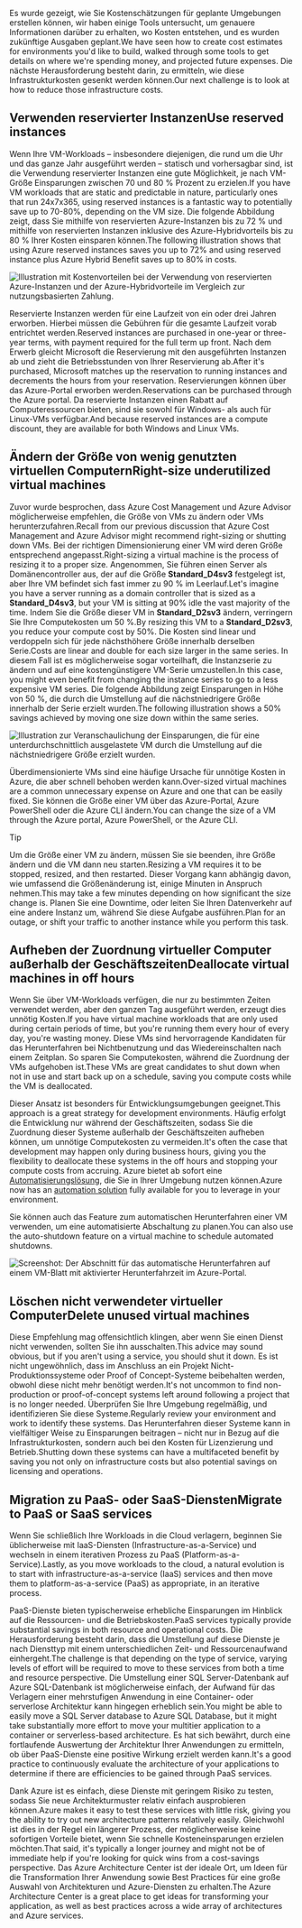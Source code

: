 <span data-ttu-id="53a21-101">Es wurde gezeigt, wie Sie Kostenschätzungen für geplante Umgebungen erstellen können, wir haben einige Tools untersucht, um genauere Informationen darüber zu erhalten, wo Kosten entstehen, und es wurden zukünftige Ausgaben geplant.</span><span class="sxs-lookup"><span data-stu-id="53a21-101">We have seen how to create cost estimates for environments you'd like to build, walked through some tools to get details on where we're spending money, and projected future expenses.</span></span> <span data-ttu-id="53a21-102">Die nächste Herausforderung besteht darin, zu ermitteln, wie diese Infrastrukturkosten gesenkt werden können.</span><span class="sxs-lookup"><span data-stu-id="53a21-102">Our next challenge is to look at how to reduce those infrastructure costs.</span></span>

## <a name="use-reserved-instances"></a><span data-ttu-id="53a21-103">Verwenden reservierter Instanzen</span><span class="sxs-lookup"><span data-stu-id="53a21-103">Use reserved instances</span></span>

<span data-ttu-id="53a21-104">Wenn Ihre VM-Workloads – insbesondere diejenigen, die rund um die Uhr und das ganze Jahr ausgeführt werden – statisch und vorhersagbar sind, ist die Verwendung reservierter Instanzen eine gute Möglichkeit, je nach VM-Größe Einsparungen zwischen 70 und 80 % Prozent zu erzielen.</span><span class="sxs-lookup"><span data-stu-id="53a21-104">If you have VM workloads that are static and predictable in nature, particularly ones that run 24x7x365, using reserved instances is a fantastic way to potentially save up to 70-80%, depending on the VM size.</span></span> <span data-ttu-id="53a21-105">Die folgende Abbildung zeigt, dass Sie mithilfe von reservierten Azure-Instanzen bis zu 72 % und mithilfe von reservierten Instanzen inklusive des Azure-Hybridvorteils bis zu 80 % Ihrer Kosten einsparen können.</span><span class="sxs-lookup"><span data-stu-id="53a21-105">The following illustration shows that using Azure reserved instances saves you up to 72% and using reserved instance plus Azure Hybrid Benefit saves up to 80% in costs.</span></span>

![Illustration mit Kostenvorteilen bei der Verwendung von reservierten Azure-Instanzen und der Azure-Hybridvorteile im Vergleich zur nutzungsbasierten Zahlung.](../media/4-savings-coins.png)

<span data-ttu-id="53a21-107">Reservierte Instanzen werden für eine Laufzeit von ein oder drei Jahren erworben. Hierbei müssen die Gebühren für die gesamte Laufzeit vorab entrichtet werden.</span><span class="sxs-lookup"><span data-stu-id="53a21-107">Reserved instances are purchased in one-year or three-year terms, with payment required for the full term up front.</span></span> <span data-ttu-id="53a21-108">Nach dem Erwerb gleicht Microsoft die Reservierung mit den ausgeführten Instanzen ab und zieht die Betriebsstunden von Ihrer Reservierung ab.</span><span class="sxs-lookup"><span data-stu-id="53a21-108">After it's purchased, Microsoft matches up the reservation to running instances and decrements the hours from your reservation.</span></span> <span data-ttu-id="53a21-109">Reservierungen können über das Azure-Portal erworben werden.</span><span class="sxs-lookup"><span data-stu-id="53a21-109">Reservations can be purchased through the Azure portal.</span></span> <span data-ttu-id="53a21-110">Da reservierte Instanzen einen Rabatt auf Computeressourcen bieten, sind sie sowohl für Windows- als auch für Linux-VMs verfügbar.</span><span class="sxs-lookup"><span data-stu-id="53a21-110">And because reserved instances are a compute discount, they are available for both Windows and Linux VMs.</span></span>

## <a name="right-size-underutilized-virtual-machines"></a><span data-ttu-id="53a21-111">Ändern der Größe von wenig genutzten virtuellen Computern</span><span class="sxs-lookup"><span data-stu-id="53a21-111">Right-size underutilized virtual machines</span></span>

<span data-ttu-id="53a21-112">Zuvor wurde besprochen, dass Azure Cost Management und Azure Advisor möglicherweise empfehlen, die Größe von VMs zu ändern oder VMs herunterzufahren.</span><span class="sxs-lookup"><span data-stu-id="53a21-112">Recall from our previous discussion that Azure Cost Management and Azure Advisor might recommend right-sizing or shutting down VMs.</span></span> <span data-ttu-id="53a21-113">Bei der richtigen Dimensionierung einer VM wird deren Größe entsprechend angepasst.</span><span class="sxs-lookup"><span data-stu-id="53a21-113">Right-sizing a virtual machine is the process of resizing it to a proper size.</span></span> <span data-ttu-id="53a21-114">Angenommen, Sie führen einen Server als Domänencontroller aus, der auf die Größe **Standard_D4sv3** festgelegt ist, aber Ihre VM befindet sich fast immer zu 90 % im Leerlauf.</span><span class="sxs-lookup"><span data-stu-id="53a21-114">Let's imagine you have a server running as a domain controller that is sized as a **Standard_D4sv3**, but your VM is sitting at 90% idle the vast majority of the time.</span></span> <span data-ttu-id="53a21-115">Indem Sie die Größe dieser VM in **Standard_D2sv3** ändern, verringern Sie Ihre Computekosten um 50 %.</span><span class="sxs-lookup"><span data-stu-id="53a21-115">By resizing this VM to a **Standard_D2sv3**, you reduce your compute cost by 50%.</span></span> <span data-ttu-id="53a21-116">Die Kosten sind linear und verdoppeln sich für jede nächsthöhere Größe innerhalb derselben Serie.</span><span class="sxs-lookup"><span data-stu-id="53a21-116">Costs are linear and double for each size larger in the same series.</span></span> <span data-ttu-id="53a21-117">In diesem Fall ist es möglicherweise sogar vorteilhaft, die Instanzserie zu ändern und auf eine kostengünstigere VM-Serie umzustellen.</span><span class="sxs-lookup"><span data-stu-id="53a21-117">In this case, you might even benefit from changing the instance series to go to a less expensive VM series.</span></span> <span data-ttu-id="53a21-118">Die folgende Abbildung zeigt Einsparungen in Höhe von 50 %, die durch die Umstellung auf die nächstniedrigere Größe innerhalb der Serie erzielt wurden.</span><span class="sxs-lookup"><span data-stu-id="53a21-118">The following illustration shows a 50% savings achieved by moving one size down within the same series.</span></span>

![Illustration zur Veranschaulichung der Einsparungen, die für eine unterdurchschnittlich ausgelastete VM durch die Umstellung auf die nächstniedrigere Größe erzielt wurden.](../media/4-vm-resize.png)

<span data-ttu-id="53a21-120">Überdimensionierte VMs sind eine häufige Ursache für unnötige Kosten in Azure, die aber schnell behoben werden kann.</span><span class="sxs-lookup"><span data-stu-id="53a21-120">Over-sized virtual machines are a common unnecessary expense on Azure and one that can be easily fixed.</span></span> <span data-ttu-id="53a21-121">Sie können die Größe einer VM über das Azure-Portal, Azure PowerShell oder die Azure CLI ändern.</span><span class="sxs-lookup"><span data-stu-id="53a21-121">You can change the size of a VM through the Azure portal, Azure PowerShell, or the Azure CLI.</span></span>

> [!TIP]
> <span data-ttu-id="53a21-122">Um die Größe einer VM zu ändern, müssen Sie sie beenden, ihre Größe ändern und die VM dann neu starten.</span><span class="sxs-lookup"><span data-stu-id="53a21-122">Resizing a VM requires it to be stopped, resized, and then restarted.</span></span> <span data-ttu-id="53a21-123">Dieser Vorgang kann abhängig davon, wie umfassend die Größenänderung ist, einige Minuten in Anspruch nehmen.</span><span class="sxs-lookup"><span data-stu-id="53a21-123">This may take a few minutes depending on how significant the size change is.</span></span> <span data-ttu-id="53a21-124">Planen Sie eine Downtime, oder leiten Sie Ihren Datenverkehr auf eine andere Instanz um, während Sie diese Aufgabe ausführen.</span><span class="sxs-lookup"><span data-stu-id="53a21-124">Plan for an outage, or shift your traffic to another instance while you perform this task.</span></span>

## <a name="deallocate-virtual-machines-in-off-hours"></a><span data-ttu-id="53a21-125">Aufheben der Zuordnung virtueller Computer außerhalb der Geschäftszeiten</span><span class="sxs-lookup"><span data-stu-id="53a21-125">Deallocate virtual machines in off hours</span></span>

<span data-ttu-id="53a21-126">Wenn Sie über VM-Workloads verfügen, die nur zu bestimmten Zeiten verwendet werden, aber den ganzen Tag ausgeführt werden, erzeugt dies unnötig Kosten.</span><span class="sxs-lookup"><span data-stu-id="53a21-126">If you have virtual machine workloads that are only used during certain periods of time, but you're running them every hour of every day, you're wasting money.</span></span> <span data-ttu-id="53a21-127">Diese VMs sind hervorragende Kandidaten für das Herunterfahren bei Nichtbenutzung und das Wiedereinschalten nach einem Zeitplan. So sparen Sie Computekosten, während die Zuordnung der VMs aufgehoben ist.</span><span class="sxs-lookup"><span data-stu-id="53a21-127">These VMs are great candidates to shut down when not in use and start back up on a schedule, saving you compute costs while the VM is deallocated.</span></span>

<span data-ttu-id="53a21-128">Dieser Ansatz ist besonders für Entwicklungsumgebungen geeignet.</span><span class="sxs-lookup"><span data-stu-id="53a21-128">This approach is a great strategy for development environments.</span></span> <span data-ttu-id="53a21-129">Häufig erfolgt die Entwicklung nur während der Geschäftszeiten, sodass Sie die Zuordnung dieser Systeme außerhalb der Geschäftszeiten aufheben können, um unnötige Computekosten zu vermeiden.</span><span class="sxs-lookup"><span data-stu-id="53a21-129">It's often the case that development may happen only during business hours, giving you the flexibility to deallocate these systems in the off hours and stopping your compute costs from accruing.</span></span> <span data-ttu-id="53a21-130">Azure bietet ab sofort eine [Automatisierungslösung](https://docs.microsoft.com/azure/automation/automation-solution-vm-management), die Sie in Ihrer Umgebung nutzen können.</span><span class="sxs-lookup"><span data-stu-id="53a21-130">Azure now has an [automation solution](https://docs.microsoft.com/azure/automation/automation-solution-vm-management) fully available for you to leverage in your environment.</span></span>

<span data-ttu-id="53a21-131">Sie können auch das Feature zum automatischen Herunterfahren einer VM verwenden, um eine automatisierte Abschaltung zu planen.</span><span class="sxs-lookup"><span data-stu-id="53a21-131">You can also use the auto-shutdown feature on a virtual machine to schedule automated shutdowns.</span></span>

![Screenshot: Der Abschnitt für das automatische Herunterfahren auf einem VM-Blatt mit aktivierter Herunterfahrzeit im Azure-Portal.](../media/4-vm-auto-shutdown.png)

## <a name="delete-unused-virtual-machines"></a><span data-ttu-id="53a21-133">Löschen nicht verwendeter virtueller Computer</span><span class="sxs-lookup"><span data-stu-id="53a21-133">Delete unused virtual machines</span></span>

 <span data-ttu-id="53a21-134">Diese Empfehlung mag offensichtlich klingen, aber wenn Sie einen Dienst nicht verwenden, sollten Sie ihn ausschalten.</span><span class="sxs-lookup"><span data-stu-id="53a21-134">This advice may sound obvious, but if you aren't using a service, you should shut it down.</span></span> <span data-ttu-id="53a21-135">Es ist nicht ungewöhnlich, dass im Anschluss an ein Projekt Nicht-Produktionssysteme oder Proof of Concept-Systeme beibehalten werden, obwohl diese nicht mehr benötigt werden.</span><span class="sxs-lookup"><span data-stu-id="53a21-135">It's not uncommon to find non-production or proof-of-concept systems left around following a project that is no longer needed.</span></span> <span data-ttu-id="53a21-136">Überprüfen Sie Ihre Umgebung regelmäßig, und identifizieren Sie diese Systeme.</span><span class="sxs-lookup"><span data-stu-id="53a21-136">Regularly review your environment and work to identify these systems.</span></span> <span data-ttu-id="53a21-137">Das Herunterfahren dieser Systeme kann in vielfältiger Weise zu Einsparungen beitragen – nicht nur in Bezug auf die Infrastrukturkosten, sondern auch bei den Kosten für Lizenzierung und Betrieb.</span><span class="sxs-lookup"><span data-stu-id="53a21-137">Shutting down these systems can have a multifaceted benefit by saving you not only on infrastructure costs but also potential savings on licensing and operations.</span></span>

## <a name="migrate-to-paas-or-saas-services"></a><span data-ttu-id="53a21-138">Migration zu PaaS- oder SaaS-Diensten</span><span class="sxs-lookup"><span data-stu-id="53a21-138">Migrate to PaaS or SaaS services</span></span>

<span data-ttu-id="53a21-139">Wenn Sie schließlich Ihre Workloads in die Cloud verlagern, beginnen Sie üblicherweise mit IaaS-Diensten (Infrastructure-as-a-Service) und wechseln in einem iterativen Prozess zu PaaS (Platform-as-a-Service).</span><span class="sxs-lookup"><span data-stu-id="53a21-139">Lastly, as you move workloads to the cloud, a natural evolution is to start with infrastructure-as-a-service (IaaS) services and then move them to platform-as-a-service (PaaS) as appropriate, in an iterative process.</span></span>

<span data-ttu-id="53a21-140">PaaS-Dienste bieten typischerweise erhebliche Einsparungen im Hinblick auf die Ressourcen- und die Betriebskosten.</span><span class="sxs-lookup"><span data-stu-id="53a21-140">PaaS services typically provide substantial savings in both resource and operational costs.</span></span> <span data-ttu-id="53a21-141">Die Herausforderung besteht darin, dass die Umstellung auf diese Dienste je nach Diensttyp mit einem unterschiedlichen Zeit- und Ressourcenaufwand einhergeht.</span><span class="sxs-lookup"><span data-stu-id="53a21-141">The challenge is that depending on the type of service, varying levels of effort will be required to move to these services from both a time and resource perspective.</span></span> <span data-ttu-id="53a21-142">Die Umstellung einer SQL Server-Datenbank auf Azure SQL-Datenbank ist möglicherweise einfach, der Aufwand für das Verlagern einer mehrstufigen Anwendung in eine Container- oder serverlose Architektur kann hingegen erheblich sein.</span><span class="sxs-lookup"><span data-stu-id="53a21-142">You might be able to easily move a SQL Server database to Azure SQL Database, but it might take substantially more effort to move your multitier application to a container or serverless-based architecture.</span></span> <span data-ttu-id="53a21-143">Es hat sich bewährt, durch eine fortlaufende Auswertung der Architektur Ihrer Anwendungen zu ermitteln, ob über PaaS-Dienste eine positive Wirkung erzielt werden kann.</span><span class="sxs-lookup"><span data-stu-id="53a21-143">It's a good practice to continuously evaluate the architecture of your applications to determine if there are efficiencies to be gained through PaaS services.</span></span>

<span data-ttu-id="53a21-144">Dank Azure ist es einfach, diese Dienste mit geringem Risiko zu testen, sodass Sie neue Architekturmuster relativ einfach ausprobieren können.</span><span class="sxs-lookup"><span data-stu-id="53a21-144">Azure makes it easy to test these services with little risk, giving you the ability to try out new architecture patterns relatively easily.</span></span> <span data-ttu-id="53a21-145">Gleichwohl ist dies in der Regel ein längerer Prozess, der möglicherweise keine sofortigen Vorteile bietet, wenn Sie schnelle Kosteneinsparungen erzielen möchten.</span><span class="sxs-lookup"><span data-stu-id="53a21-145">That said, it's typically a longer journey and might not be of immediate help if you're looking for quick wins from a cost-savings perspective.</span></span> <span data-ttu-id="53a21-146">Das Azure Architecture Center ist der ideale Ort, um Ideen für die Transformation Ihrer Anwendung sowie Best Practices für eine große Auswahl von Architekturen und Azure-Diensten zu erhalten.</span><span class="sxs-lookup"><span data-stu-id="53a21-146">The Azure Architecture Center is a great place to get ideas for transforming your application, as well as best practices across a wide array of architectures and Azure services.</span></span>